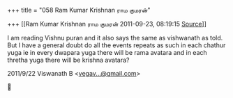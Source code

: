 +++
title = "058 Ram Kumar Krishnan ராம குமரன்"

+++
[[Ram Kumar Krishnan ராம குமரன்	2011-09-23, 08:19:15 [Source](https://groups.google.com/g/samskrita/c/DnABtLXxkRA)]]



I am reading Vishnu puran and it also says the same as vishwanath as told. But I have a general doubt do all the events repeats as such in each chathur yuga ie in every dwapara yuga there will be rama avatara and in each thretha yuga there will be krishna avatara?  
  

2011/9/22 Viswanath B \<[vegav...@gmail.com]()\>



